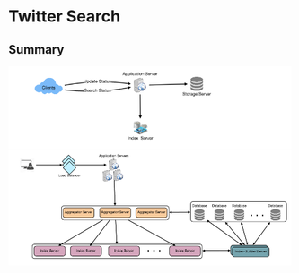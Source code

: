 # Twitter Search

## Summary
![overview](../img/twitter-search-overview.png)
![detail](../img/twitter-search-detail.png)
